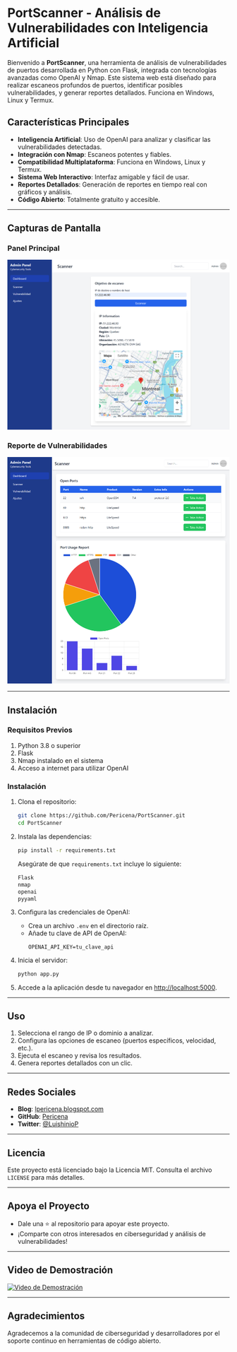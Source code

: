 # PortScanner - Análisis de Vulnerabilidades con Inteligencia Artificial

Bienvenido a **PortScanner**, una herramienta de análisis de vulnerabilidades de puertos desarrollada en Python con Flask, integrada con tecnologías avanzadas como OpenAI y Nmap. Este sistema web está diseñado para realizar escaneos profundos de puertos, identificar posibles vulnerabilidades, y generar reportes detallados. Funciona en Windows, Linux y Termux.

## Características Principales

- **Inteligencia Artificial**: Uso de OpenAI para analizar y clasificar las vulnerabilidades detectadas.
- **Integración con Nmap**: Escaneos potentes y fiables.
- **Compatibilidad Multiplataforma**: Funciona en Windows, Linux y Termux.
- **Sistema Web Interactivo**: Interfaz amigable y fácil de usar.
- **Reportes Detallados**: Generación de reportes en tiempo real con gráficos y análisis.
- **Código Abierto**: Totalmente gratuito y accesible.

---

## Capturas de Pantalla

### Panel Principal
![Captura de la Interfaz Principal](https://raw.githubusercontent.com/Pericena/PortScanner/refs/heads/main/screencapture/screencapture-127-0-0-1-5200-2024-12-29-19_29_35.png)

### Reporte de Vulnerabilidades
![Reporte de Vulnerabilidades](https://raw.githubusercontent.com/Pericena/PortScanner/refs/heads/main/screencapture/screencapture-127-0-0-1-5200-scan-2024-12-29-19_33_20.png)

---

## Instalación

### Requisitos Previos
1. Python 3.8 o superior
2. Flask
3. Nmap instalado en el sistema
4. Acceso a internet para utilizar OpenAI

### Instalación

1. Clona el repositorio:
   ```bash
   git clone https://github.com/Pericena/PortScanner.git
   cd PortScanner
   ```

2. Instala las dependencias:
   ```bash
   pip install -r requirements.txt
   ```

   Asegúrate de que `requirements.txt` incluye lo siguiente:
   ```text
   Flask
   nmap
   openai
   pyyaml
   ```

3. Configura las credenciales de OpenAI:
   - Crea un archivo `.env` en el directorio raíz.
   - Añade tu clave de API de OpenAI:
     ```
     OPENAI_API_KEY=tu_clave_api
     ```

4. Inicia el servidor:
   ```bash
   python app.py
   ```

5. Accede a la aplicación desde tu navegador en [http://localhost:5000](http://localhost:5000).

---

## Uso

1. Selecciona el rango de IP o dominio a analizar.
2. Configura las opciones de escaneo (puertos específicos, velocidad, etc.).
3. Ejecuta el escaneo y revisa los resultados.
4. Genera reportes detallados con un clic.

---


## Redes Sociales

- **Blog**: [lpericena.blogspot.com](https://lpericena.blogspot.com)
- **GitHub**: [Pericena](https://github.com/Pericena)
- **Twitter**: [@LuishinioP](https://twitter.com/LuishinioP)

---

## Licencia

Este proyecto está licenciado bajo la Licencia MIT. Consulta el archivo `LICENSE` para más detalles.

---

## Apoya el Proyecto

- Dale una ⭐ al repositorio para apoyar este proyecto.
- ¡Comparte con otros interesados en ciberseguridad y análisis de vulnerabilidades!

---

## Video de Demostración

[![Video de Demostración](https://via.placeholder.com/800x400?text=Captura+de+Video)](https://www.youtube.com/watch?v=demo)

---

## Agradecimientos

Agradecemos a la comunidad de ciberseguridad y desarrolladores por el soporte continuo en herramientas de código abierto.

